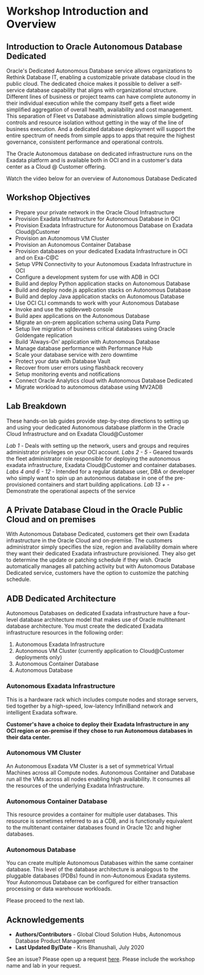 # Workshop Introduction and Overview #

## Introduction to Oracle Autonomous Database Dedicated ##
Oracle's Dedicated Autonomous Database service allows organizations to Rethink Database IT, enabling a customizable private database cloud in the public cloud. The dedicated choice makes it possible to deliver a self-service database capability that aligns with organizational structure. Different lines of business or project teams can have complete autonomy in their individual execution while the company itself gets a fleet wide simplified aggregation of overall health, availability and cost management. This separation of Fleet vs Database administration allows simple budgeting controls and resource isolation without getting in the way of the line of business execution. And a dedicated database deployment will support the entire spectrum of needs from simple apps to apps that require the highest governance, consistent performance and operational controls.

The Oracle Autonomous database on dedicated infrastructure runs on the Exadata platform and is available both in OCI and in a customer's data center as a Cloud @ Customer offering.

Watch the video below for an overview of Autonomous Database Dedicated

[](youtube:fOKSNzDz1pk)

## Workshop Objectives
- Prepare your private network in the Oracle Cloud Infrastructure
- Provision Exadata Infrastructure for Autonomous Database in OCI
- Provision Exadata Infrastructure for Autonomous Database on Exadata Cloud@Customer
- Provision an Autonomous VM Cluster
- Provision an Autonomous Container Database
- Provision databases on your dedicated Exadata Infrastructure in OCI and on Exa-C@C
- Setup VPN Connectivity to your Autonomous Exadata Infrastructure in OCI
- Configure a development system for use with ADB in OCI
- Build and deploy Python application stacks on Autonomous Database
- Build and deploy node.js application stacks on Autonomous Database
- Build and deploy Java application stacks on Autonomous Database
- Use OCI CLI commands to work with your Autonomous Database
- Invoke and use the sqldevweb console
- Build apex applications on the Autonomous Database
- Migrate an on-prem application schema using Data Pump
- Setup live migration of business critical databases using Oracle Goldengate replication
- Build 'Always-On' application with Autonomous Database
- Manage database performance with Performance Hub
- Scale your database service with zero downtime
- Protect your data with Database Vault
- Recover from user errors using flashback recovery
- Setup monitoring events and notifications
- Connect Oracle Analytics cloud with Autonomous Database Dedicated
- Migrate workload to autonomous database using MV2ADB

## Lab Breakdown
These hands-on lab guides provide step-by-step directions to setting up and using your dedicated Autonomous database platform in the Oracle Cloud Infrastructure and on Exadata Cloud@Customer

*Lab 1*  - Deals with setting up the network, users and groups and requires administrator privileges on your OCI account.
*Labs 2 - 5* - Geared towards the fleet administrator role responsible for deploying the autonomous exadata infrastructure, Exadata Cloud@Customer and container databases.
*Labs 4 and  6 - 12* - Intended for a regular database user, DBA or developer who simply want to spin up an autonomous database in one of the pre-provisioned containers and start building applications.
*Lab 13 +* - Demonstrate the operational aspects of the service

## A Private Database Cloud in the Oracle Public Cloud and on premises

With Autonomous Database Dedicated, customers get their own Exadata infrastructure in the Oracle Cloud and on-premise. The customers administrator simply specifies the size, region and availability domain where they want their dedicated Exadata infrastructure provisioned.  They also get to determine the update or patching schedule if they wish. Oracle automatically manages all patching activity but with Autonomous Database Dedicated service, customers have the option to customize the patching schedule.

## ADB Dedicated Architecture

Autonomous Databases on dedicated Exadata infrastructure have a four-level database architecture model that makes use of Oracle multitenant database architecture.  You must create the dedicated Exadata infrastructure resources in the following order:

1. Autonomous Exadata Infrastructure
2. Autonomous VM Cluster (currently application to Cloud@Customer deployments only)
3. Autonomous Container Database
4. Autonomous Database



### Autonomous Exadata Infrastructure

This is a hardware rack which includes compute nodes and storage servers, tied together by a high-speed, low-latency InfiniBand network and intelligent Exadata software.

**Customer's have a choice to deploy their Exadata Infrastructure in any OCI region or on-premise if they chose to run  Autonomous databases in their data center.**


### Autonomous VM Cluster

An Autonomous Exadata VM Cluster is a set of symmetrical Virtual Machines across all Compute nodes. Autonomous Container and Database run all the VMs across all nodes enabling high availability. It consumes all the resources of the underlying Exadata Infrastructure.


### Autonomous Container Database

This resource provides a container for multiple user databases. This resource is sometimes referred to as a CDB, and is functionally equivalent to the multitenant container databases found in Oracle 12c and higher databases.

### Autonomous Database

You can create multiple Autonomous Databases within the same container database. This level of the database architecture is analogous to the pluggable databases (PDBs) found in non-Autonomous Exadata systems. Your Autonomous Database can be configured for either transaction processing or data warehouse workloads.

Please proceed to the next lab.

## Acknowledgements

- **Authors/Contributors** - Global Cloud Solution Hubs, Autonomous Database Product Management
- **Last Updated By/Date** - Kris Bhanushali, July 2020


See an issue?  Please open up a request [here](https://github.com/oracle/learning-library/issues).   Please include the workshop name and lab in your request. 
